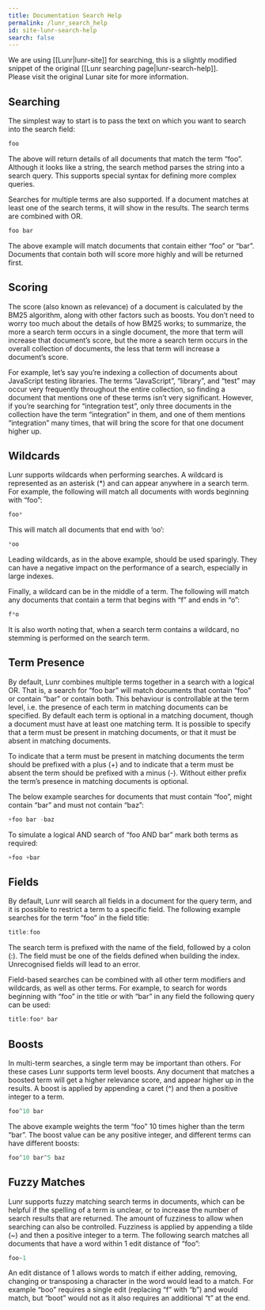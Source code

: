 ```yaml
---
title: Documentation Search Help
permalink: /lunr_search_help
id: site-lunr-search-help
search: false
---
```


We are using [[Lunr|lunr-site]] for searching, this is a slightly modified snippet of the original [[Lunr searching page|lunr-search-help]].<br/>
Please visit the original Lunar site for more information.

## Searching

The simplest way to start is to pass the text on which you want to search into the search field:

``` javascript
foo
```

The above will return details of all documents that match the term “foo”. Although it looks like a string, the search method parses the string into a search query. This supports special syntax for defining more complex queries.

Searches for multiple terms are also supported. If a document matches at least one of the search terms, it will show in the results. The search terms are combined with OR.

``` javascript
foo bar
```

The above example will match documents that contain either “foo” or “bar”. Documents that contain both will score more highly and will be returned first.

## Scoring

The score (also known as relevance) of a document is calculated by the BM25 algorithm, along with other factors such as boosts. You don’t need to worry too much about the details of how BM25 works; to summarize, the more a search term occurs in a single document, the more that term will increase that document’s score, but the more a search term occurs in the overall collection of documents, the less that term will increase a document’s score.

For example, let’s say you’re indexing a collection of documents about JavaScript testing libraries. The terms “JavaScript”, “library”, and “test” may occur very frequently throughout the entire collection, so finding a document that mentions one of these terms isn’t very significant. However, if you’re searching for “integration test”, only three documents in the collection have the term “integration” in them, and one of them mentions “integration” many times, that will bring the score for that one document higher up.

## Wildcards

Lunr supports wildcards when performing searches. A wildcard is represented as an asterisk (*) and can appear anywhere in a search term. For example, the following will match all documents with words beginning with “foo”:

``` javascript
foo*
```

This will match all documents that end with ‘oo’:

``` javascript
*oo
```

Leading wildcards, as in the above example, should be used sparingly. They can have a negative impact on the performance of a search, especially in large indexes.

Finally, a wildcard can be in the middle of a term. The following will match any documents that contain a term that begins with “f” and ends in “o”:

``` javascript
f*o
```

It is also worth noting that, when a search term contains a wildcard, no stemming is performed on the search term.

## Term Presence

By default, Lunr combines multiple terms together in a search with a logical OR. That is, a search for “foo bar” will match documents that contain “foo” or contain “bar” or contain both. This behaviour is controllable at the term level, i.e. the presence of each term in matching documents can be specified. By default each term is optional in a matching document, though a document must have at least one matching term. It is possible to specify that a term must be present in matching documents, or that it must be absent in matching documents.

To indicate that a term must be present in matching documents the term should be prefixed with a plus (+) and to indicate that a term must be absent the term should be prefixed with a minus (-). Without either prefix the term’s presence in matching documents is optional.

The below example searches for documents that must contain “foo”, might contain “bar” and must not contain “baz”:

``` javascript
+foo bar -baz
```

To simulate a logical AND search of “foo AND bar” mark both terms as required:

``` javascript
+foo +bar
```

## Fields

By default, Lunr will search all fields in a document for the query term, and it is possible to restrict a term to a specific field. The following example searches for the term “foo” in the field title:

``` javascript
title:foo
```

The search term is prefixed with the name of the field, followed by a colon (:). The field must be one of the fields defined when building the index. Unrecognised fields will lead to an error.

Field-based searches can be combined with all other term modifiers and wildcards, as well as other terms. For example, to search for words beginning with “foo” in the title or with “bar” in any field the following query can be used:

``` javascript
title:foo* bar
```

## Boosts

In multi-term searches, a single term may be important than others. For these cases Lunr supports term level boosts. Any document that matches a boosted term will get a higher relevance score, and appear higher up in the results. A boost is applied by appending a caret (^) and then a positive integer to a term.

``` javascript
foo^10 bar
```

The above example weights the term “foo” 10 times higher than the term “bar”. The boost value can be any positive integer, and different terms can have different boosts:

``` javascript
foo^10 bar^5 baz
```

## Fuzzy Matches

Lunr supports fuzzy matching search terms in documents, which can be helpful if the spelling of a term is unclear, or to increase the number of search results that are returned. The amount of fuzziness to allow when searching can also be controlled. Fuzziness is applied by appending a tilde (~) and then a positive integer to a term. The following search matches all documents that have a word within 1 edit distance of “foo”:

``` javascript
foo~1
```

An edit distance of 1 allows words to match if either adding, removing, changing or transposing a character in the word would lead to a match. For example “boo” requires a single edit (replacing “f” with “b”) and would match, but “boot” would not as it also requires an additional “t” at the end.
